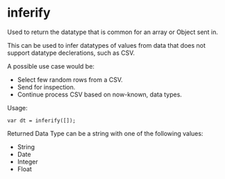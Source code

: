 inferify
===

Used to return the datatype that is common for an array or Object sent in.

This can be used to infer datatypes of values from data that does not support datatype declerations, such as CSV.

A possible use case would be:

* Select few random rows from a CSV.
* Send for inspection.
* Continue process CSV based on now-known, data types.
	
Usage:

````
var dt = inferify([]);
````

Returned Data Type can be a string with one of the following values:

* String
* Date
* Integer
* Float
